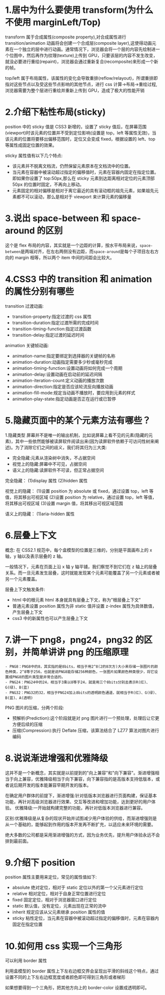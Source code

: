 # 1.居中为什么要使用 transform(为什么不使用 marginLeft/Top)

transform 属于合成属性(composite property),对合成属性进行 transition/animation 动画将会创建一个合成层(composite layer),这使得动画元素在一个独立的层中进行动画。通常情况下，浏览器会将一个层的内容先绘制进一个位图中，然后再作为纹理(texture)上传到 GPU，只要该层的内容不发生改变，就没必要进行重绘(repaint)，浏览器会通过重新复合(recomposite)来形成一个新的帧。

top/left 属于布局属性，该属性的变化会导致重排(reflow/relayout)，所谓重排即指对这些节点以及受这些节点影响的其他节点，进行 css 计算->布局->重绘过程,浏览器需要为整个层进行重绘并重新上传到 GPU，造成了极大的性能开销

# 2.介绍下粘性布局(sticky)

position 中的 sticky 值是 CSS3 新增的，设置了 sticky 值后，在屏幕范围(viewport)时该元素的位置并不受到定位影响(设置是 top，left 等属性无效)，当该元素的位置将要移出偏移范围时，定位又会变成 fixed，根据设置的 left、top 等属性成固定位置的效果。

sticky 属性值有以下几个特点:

- 该元素并不脱离文档流，仍然保留元素原本在文档流中的位置。
- 当元素在容器中被滚动超过指定的偏移值时，元素在容器内固定在指定位置。即如果你设置了 top:50px,那么在 sticky 元素到达距离相对定位的元素顶部 50px 的位置时固定，不再向上移动。
- 元素固定的相对偏移是相对于离它最近的具有滚动框的祖先元素，如果祖先元素都不可以滚动，那么是相对于 viewport 来计算元素的偏移量

# 3.说出 space-between 和 space-around 的区别

这个是 flex 布局的内容，其实就是一个边距的计算，按水平布局来说，`space-between`是两端对齐，在左右两侧没有边距，而`space-around`是每个子项目左右方向的 margin 相等，所以两个 item 中间的间距会比较大。

# 4.CSS3 中的 transition 和 animation 的属性分别有哪些

transition 过渡动画:

- transition-property:指定过渡的 css 属性
- transition-duration:指定过渡所需的完成时间
- transition-timing-function:指定过渡函数
- transition-delay:指定过渡的延迟时间

animation 关键帧动画:

- animation-name:指定要绑定到选择器的关键帧的名称
- animation-duration:动画指定需要多少秒或毫秒完成
- animation-timing-function:设置动画将如何完成一个周期
- animation-delay:设置动画在启动前的延迟间隔
- animation-iteration-count:定义动画的播放次数
- animation-direction:指定是否应该轮流反向播放动画
- animation-fill-mode:规定当动画不播放时，要应用到元素的样式
- animation-play-state:指定动画是否正在运行或已暂停

# 5.隐藏页面中的某个元素方法有哪些？

1.隐藏类型
屏幕并不是唯一的输出机制，比如说屏幕上看不见的元素(隐藏的元素)，其中一些依然能够被读屏软件阅读出来(因为读屏软件依赖于可访问性树来阐述)。为了消除它们之间的歧义，我们将其归为三大类:

- 完全隐藏:元素从渲染树中消失，不占据空间
- 视觉上的隐藏:屏幕中不可见，占据空间
- 语义上的隐藏:读屏软件不可读，但正常占据空间

完全隐藏：
(1)display 属性
(2)hidden 属性

视觉上的隐藏：
(1)设置 position 为 absolute 或 fixed，通过设置 top，left 等值，将其移出可视区域
(2)设置 position 为 relative，通过设置 top，left 等值，将其移出可视区域
(3)设置 margin 值，将其移出可视区域范围

语义上的隐藏：
(1)aria-hidden 属性

# 6.层叠上下文

概念:
在 CSS2.1 规范中，每个盒模型的位置是三维的，分别是平面画布上的 x 轴，y 轴以及表示层叠的 z 轴。

一般情况下，元素在页面上沿 x 轴 y 轴平铺，我们察觉不到它们在 z 轴上的层叠关系。而一旦元素发生层叠，这时就能发现某个元素可能覆盖了另一个元素或者被另一个元素覆盖。

层叠上下文触发条件:

- html 中的根元素 html 本身就具有层叠上下文，称为"根层叠上下文"
- 普通元素设置 position 属性为非 static 值并设置 z-index 属性为具体数值，产生层叠上下文
- css3 中的新属性也可以产生层叠上下文

# 7.讲一下 png8，png24，png32 的区别，并简单讲讲 png 的压缩原理

    - PNG8：PNG8中的8，其实指的是8bits，相当于用2^8(2的8次方)大小来存储一张图片的颜色种类，2^8等于256，也就是说PNG8能存储256种颜色，一张图片如果颜色种类很少，将它设置成PNG8的图片类型是非常合适的。
    - PNG24：PNG24中的24，相当于3乘以8等于24，就是用三个8bits分别去表示R(红)、G(绿)、B(蓝)
    - PNG32：PNG32的32，相当于PNG24加上8bits的透明颜色通道，就相当于R(红)、G(绿)、B(蓝)、A(透明)

PNG 图片的压缩，分两个阶段:

- 预解析(Prediction):这个阶段就是对 png 图片进行一个预处理，处理后让它更方便后续的压缩
- 压缩(Compression):执行 Deflate 压缩，该算法结合了 LZ77 算法对图片进行编码

# 8.说说渐进增强和优雅降级

这并不是一个新概念，其实就是以前提到的"向上兼容"和"向下兼容"。渐进增强相当于向上兼容，优雅降级相当于向下兼容，向下兼容指的是高版本支持低版本，或者说后期开发的版本能兼容早期开发的版本。

在确定用户群体的前提下，渐进增强:针对低版本浏览器进行页面构建，保证基本功能，再针对高级浏览器进行效果、交互等改进和增加功能，达到更好的用户体验。
优雅降级:一开始就构建完整的功能，再针对低版本浏览器进行兼容。

区别:优雅降级是从复杂的现状开始并试图减少用户体验的供给，而渐进增强则是从一个基础的，能够起到作用的版本开发再不断扩充，以适应未来环境的需要。

绝大多数的公司都是采用渐进增强的方式，因为业务优先，提升用户体验永远不会排到最前面。

# 9.介绍下 position

position 属性主要用来定位，常见的属性值如下:

- absolute 绝对定位，相对于 static 定位以外的第一个父元素进行定位
- relative 相对定位，相对于自身正常位置进行定位
- fixed 固定定位，相对于浏览器窗口进行定位
- static 默认值，没有定位，元素出现在正常的流中
- inherit 规定应该从父元素继承 position 属性的值
- sticky 粘性定位，当元素在容器中被滚动超过指定的偏移值时，元素在容器内固定在指定位置

# 10.如何用 css 实现一个三角形

可以利用 border 属性

利用盒模型的 border 属性上下左右边框交界会呈现出平滑的斜线这个特点，通过设置不同的上下左右边框宽度或者颜色即可得到三角形或者梯形

如果想要得到一个三角形，把其他方向上的 border-color 设置成透明即可。
